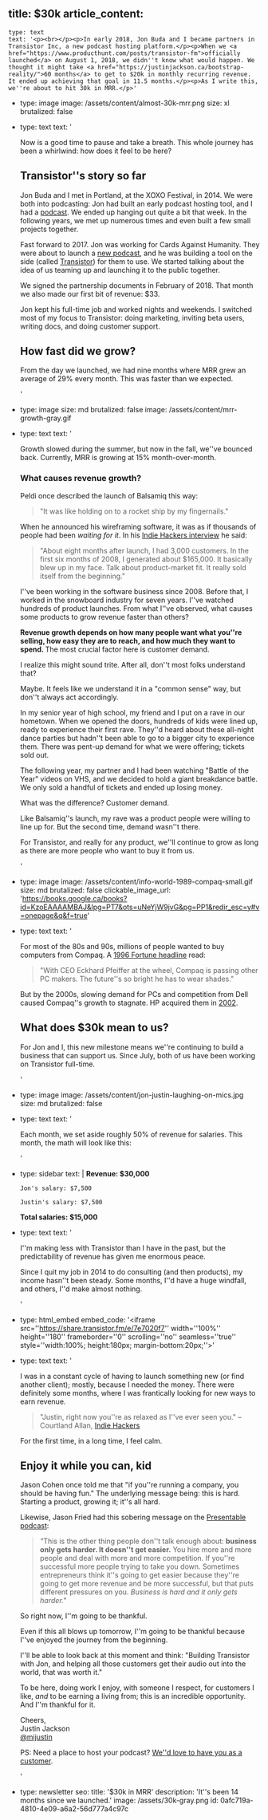 title: $30k
article_content:
  -
    type: text
    text: '<p><br></p><p>In early 2018, Jon Buda and I became partners in Transistor Inc, a new podcast hosting platform.</p><p>When we <a href="https://www.producthunt.com/posts/transistor-fm">officially launched</a> on August 1, 2018, we didn''t know what would happen. We thought it might take <a href="https://justinjackson.ca/bootstrap-reality/">60 months</a> to get to $20k in monthly recurring revenue. It ended up achieving that goal in 11.5 months.</p><p>As I write this, we''re about to hit 30k in MRR.</p>'
  -
    type: image
    image: /assets/content/almost-30k-mrr.png
    size: xl
    brutalized: false
  -
    type: text
    text: '<p>Now is a good time to pause and take a breath. This whole journey has been a whirlwind: how does it feel to be here?<br></p><h2>Transistor''s story so far</h2><p>Jon Buda and I met in Portland, at the XOXO Festival, in 2014. We were both into podcasting: Jon had built an early podcast hosting tool, and I had a <a href="https://www.productpeople.tv/">podcast</a>. We ended up hanging out quite a bit that week. In the following years, we met up numerous times and even built a few small projects together.</p><p>Fast forward to 2017. Jon was working for Cards Against Humanity. They were about to launch a <a href="https://www.thegoodnewspodcast.fm/">new podcast</a>, and he was building a tool on the side (called <a href="https://transistor.fm/?via=justin">Transistor</a>) for them to use. We started talking about the idea of us teaming up and launching it to the public together.</p><p>We signed the partnership documents in February of 2018. That month we also made our first bit of revenue: $33.</p><p>Jon kept his full-time job and worked nights and weekends. I switched most of my focus to Transistor: doing marketing, inviting beta users, writing docs, and doing customer support.</p><h2>How fast did we grow?</h2><p>From the day we launched, we had nine months where MRR grew an average of 29% every month. This was faster than we expected.&nbsp;</p>'
  -
    type: image
    size: md
    brutalized: false
    image: /assets/content/mrr-growth-gray.gif
  -
    type: text
    text: '<p>Growth slowed during the summer, but now in the fall, we''ve bounced back. Currently, MRR is growing at 15% month-over-month.<br></p><h3>What causes revenue growth?</h3><p>Peldi once described the launch of Balsamiq this way:</p><blockquote><p>"It was like holding on to a rocket ship by my fingernails."</p></blockquote><p>When he announced his wireframing software, it was as if thousands of people had been <i>waiting for it</i>. In his <a href="https://www.indiehackers.com/podcast/085-peldi-guilizzoni-of-balsamiq">Indie Hackers interview</a> he said:</p><blockquote><p>"About eight months after launch, I had 3,000 customers. In the first six months of 2008, I generated about $165,000. It basically blew up in my face. Talk about product-market fit. It really sold itself from the beginning."</p></blockquote><p>I''ve been working in the software business since 2008. Before that, I worked in the snowboard industry for seven years. I''ve watched hundreds of product launches. From what I''ve observed, what causes some products to grow revenue faster than others?</p><p><b>Revenue growth depends on how many people want what you''re selling, how easy they are to reach, and how much they want to spend. </b>The most crucial factor here is customer demand.</p><p>I realize this might sound trite. After all, don''t most folks understand that?</p><p>Maybe. It feels like we understand it in a "common sense" way, but don''t always act accordingly.</p><p>In my senior year of high school, my friend and I put on a rave in our hometown. When we opened the doors, hundreds of kids were lined up, ready to experience their first rave. They''d heard about these all-night dance parties but hadn''t been able to go to a bigger city to experience them. There was pent-up demand for what we were offering; tickets sold out.</p><p>The following year, my partner and I had been watching "Battle of the Year" videos on VHS, and we decided to hold a giant breakdance battle. We only sold a handful of tickets and ended up losing money.</p><p>What was the difference? Customer demand.</p><p>Like Balsamiq''s launch, my rave was a product people were willing to line up for. But the second time, demand wasn''t there.</p><p>For Transistor, and really for any product, we''ll continue to grow as long as there are more people who want to buy it from us.</p>'
  -
    type: image
    image: /assets/content/info-world-1989-compaq-small.gif
    size: md
    brutalized: false
    clickable_image_url: 'https://books.google.ca/books?id=KzoEAAAAMBAJ&lpg=PT7&ots=uNeYjW9jvG&pg=PP1&redir_esc=y#v=onepage&q&f=true'
  -
    type: text
    text: '<p>For most of the 80s and 90s, millions of people wanted to buy computers from Compaq. A <a href="https://archive.fortune.com/magazines/fortune/fortune_archive/1996/04/01/210990/index.htm">1996 Fortune headline</a> read:</p><blockquote><p>"With CEO Eckhard Pfeiffer at the wheel, Compaq is passing other PC makers. The future''s so bright he has to wear shades."</p></blockquote><p>But by the 2000s, slowing demand for PCs and competition from Dell caused Compaq''s growth to stagnate. HP acquired them in&nbsp;<a href="https://www.nytimes.com/2001/09/04/business/hewlett-packard-in-deal-to-buy-compaq-for-25-billion-in-stock.html">2002</a>.</p><h2>What does $30k mean to us?</h2><p>For Jon and I, this new milestone means we''re continuing to build a business that can support us. Since July, both of us have been working on Transistor full-time.</p>'
  -
    type: image
    image: /assets/content/jon-justin-laughing-on-mics.jpg
    size: md
    brutalized: false
  -
    type: text
    text: '<p>Each month, we set aside roughly 50% of revenue for salaries. This month, the math will look like this:</p>'
  -
    type: sidebar
    text: |
      **Revenue: $30,000**
      
        Jon's salary: $7,500
        
        Justin's salary: $7,500
        
      **Total salaries: $15,000**
  -
    type: text
    text: '<p>I''m making less with Transistor than I have in the past, but the predictability of revenue has given me enormous peace.</p><p>Since I quit my job in 2014 to do consulting (and then products), my income hasn''t been steady. Some months, I''d have a huge windfall, and others, I''d make almost nothing.</p>'
  -
    type: html_embed
    embed_code: '<iframe src=''https://share.transistor.fm/e/7e7020f7'' width=''100%'' height=''180'' frameborder=''0'' scrolling=''no'' seamless=''true'' style=''width:100%; height:180px; margin-bottom:20px;''></iframe>'
  -
    type: text
    text: '<p>I was in a constant cycle of having to launch something new (or find another client); mostly, because I needed the money. There were definitely some months, where I was frantically looking for new ways to earn revenue.</p><blockquote><p>"Justin, right now you''re as relaxed as I''ve ever seen you." – Courtland Allan, <a href="https://www.indiehackers.com/podcast/118-justin-jackson-of-transistor?startTime=3406.70&amp;endTime=3600.00&amp;btp=673cd396">Indie Hackers</a></p></blockquote><p>For the first time, in a long time, I feel calm.</p><h2>Enjoy it while you can, kid</h2><p>Jason Cohen once told me that "if you''re running a company, you should be having fun." The underlying message being: this is hard. Starting a product, growing it; it''s all hard.</p><p>Likewise, Jason Fried had this sobering message on the <a href="https://www.relay.fm/presentable/69">Presentable podcast</a>:</p><blockquote><p><i>"</i>This is the other thing people don''t talk enough about: <b>business only gets harder. It doesn''t get easier.</b> You hire more and more people and deal with more and more competition. If you''re successful more people trying to take you down. Sometimes entrepreneurs think it''s going to get easier because they''re going to get more revenue and be more successful, but that puts different pressures on you.&nbsp;<i>Business is hard and it only gets harder.</i>"</p></blockquote><p>So right now, I''m going to be thankful.</p><p>Even if this all blows up tomorrow, I''m going to be thankful because I''ve enjoyed the journey from the beginning.&nbsp;</p><p>I''ll be able to look back at this moment and think: "Building Transistor with Jon, and helping all those customers get their audio out into the world, that was worth it."</p><p>To be here, doing work I enjoy, with someone I respect, for customers I like, <i>and </i>to be earning a living from; this is an incredible opportunity. And I''m thankful for it.</p><p>Cheers,<br>Justin Jackson<br><a href="https://twitter.com/mijustin">@mijustin</a></p><p>PS: Need a place to host your podcast? <a href="https://transistor.fm/?via=justin">We''d love to have you as a customer</a>.</p>'
  -
    type: newsletter
seo:
  title: '$30k in MRR'
  description: 'It''s been 14 months since we launched.'
  image: /assets/30k-gray.png
id: 0afc719a-4810-4e09-a6a2-56d777a4c97c
